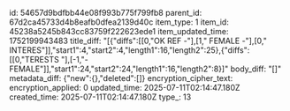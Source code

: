 id: 54657d9bdfbb44e08f993b775f799fb8
parent_id: 67d2ca45733d4b8eafb0dfea2139d40c
item_type: 1
item_id: 45238a5245b843cc83759f222623ede1
item_updated_time: 1752199943483
title_diff: "[{\"diffs\":[[0,\"OK REF -\"],[1,\" FEMALE -\"],[0,\" INTERES\"]],\"start1\":4,\"start2\":4,\"length1\":16,\"length2\":25},{\"diffs\":[[0,\"TERESTS \"],[-1,\"- FEMALE\"]],\"start1\":24,\"start2\":24,\"length1\":16,\"length2\":8}]"
body_diff: "[]"
metadata_diff: {"new":{},"deleted":[]}
encryption_cipher_text: 
encryption_applied: 0
updated_time: 2025-07-11T02:14:47.180Z
created_time: 2025-07-11T02:14:47.180Z
type_: 13